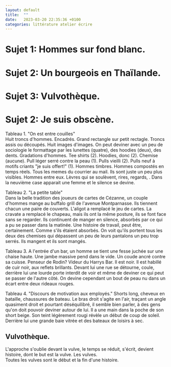 ```yaml
---
layout: default
title:  ""
date:   2023-03-20 22:35:36 +0100
categories: littérature atelier écrire
---
```

# Sujet 1: Hommes sur fond blanc.
# Sujet 2: Un bourgeois en Thaïlande.
# Sujet 3: Vulvothèque.
# Sujet 2: Je suis obscène.

Tableau 1. "On est entre couilles"  
Huit troncs d'hommes. Encadrés. Grand rectangle sur petit rectagle. Troncs assis ou découpés. Huit images d'images. On peut deviner avec un peu de sociologie le formattage par les lunettes (quatre), des hoodies (deux), des dents.
Gradations d'hommes. Tee shirts (2). Hoodies, donc (2). Chemise (aucune). Pull léger serré contre la peau (1). Pulls vieilli (2). Pulls neuf à motifs criants "je suis offert!" (1). 
Hommes timbres. Hommes compostés en temps réels. Tous les memes du courrier au mail. Ils sont juste un peu plus visibles.
Hommes entre eux. Lèvres qui se soulèvent, rires, regards, . Dans la neuvième case apparait une femme et le silence se devine.


Tableau 2. "La petite table"  
Dans la belle tradition des joueurs de cartes de Cézanne, un couple d'hommes mange au buffalo grill de l'avenue Montparnasse. Ils tiennent chacun une paire de couverts. L'aligot a remplacé le jeu de cartes. La cravate a remplacé le chapeau, mais ils ont la même posture, ils se font face sans se regarder. Ils continuent de manger en silence, absorbés par ce qui a pu se passer dans la matinée. Une histoire de travail, peut être, certainement. Comme s'ils étaient absorbés. On voit qu'ils portent tous les deux des chemises qui dépassent un peu de leurs pantalons un peu trop serrés. Ils mangent et ils sont mangés.  


Tableau 3. 
A l'entrée d'un bar, un homme se tient une fesse juchée sur une chaise haute. 
Une jambe massive pend dans le vide. Un coude ancré contre sa cuisse. Penseur de Rodin? Videur du Harrys Bar. Il est noir. Il est habillé de cuir noir, aux reflets brillants. Devant lui une rue se détourne, coule, derrière lui une lourde porte interdit de voir et même de deviner ce qui peut se passer de l'autre côté. On devine cependant un bout de peau nu dans un écart entre deux rideaux rouges.

Tableau 4. "Discours de motivation aux employés."
Shorts long, cheveux en bataille, chaussures de bateau. Le bras droit s'agite en l'air, traçant un angle quasiment droit et pourtant déséquilibré, il semble bien parler, à des gens qu'on doit pouvoir deviner autour de lui. Il a une main dans la poche de son short beige. Son teint légèrement rougi révèle un début de coup de soleil. Derrière lui une grande baie vitrée et des bateaux de loisirs à sec.

## Vulvothèque.
L'approche s'oublie devant la vulve, le temps se réduit, s'écrit, devient histoire, dont le but est la vulve. Les vulves.  
Toutes les vulves sont le début et la fin d'une histoire.

